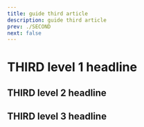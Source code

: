 ```yaml
---
title: guide third article
description: guide third article
prev: ./SECOND
next: false
---
```


# THIRD level 1 headline

##  THIRD level 2 headline

##  THIRD level 3 headline
